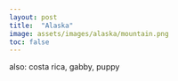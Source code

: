```yaml
---
layout: post
title:  "Alaska"
image: assets/images/alaska/mountain.png
toc: false
---
```

also: costa rica, gabby, puppy




